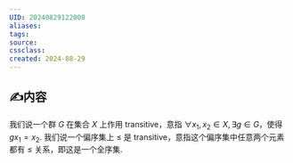 ```yaml
---
UID: 20240829122008 
aliases: 
tags: 
source: 
cssclass: 
created: 2024-08-29
---
```


## ✍内容
我们说一个群 $G$ 在集合 $X$ 上作用 transitive，意指 $\displaystyle \forall x_{1}, x_{2} \in X,\exists g\in G$，使得 $\displaystyle gx_{1}=x_{2}$.
我们说一个偏序集上 $\displaystyle \leq$ 是 transitive，意指这个偏序集中任意两个元素都有 $\displaystyle \leq$ 关系，即这是一个全序集.

